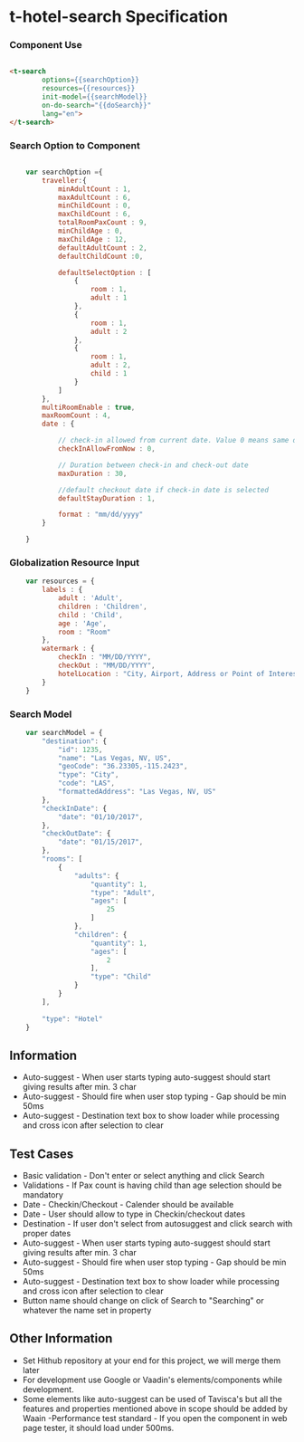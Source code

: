 # t-hotel-search Specification

### Component Use

``` html

<t-search 
		options={{searchOption}} 
		resources={{resources}} 
		init-model={{searchModel}} 
		on-do-search="{{doSearch}}"
		lang="en">
</t-search>

```


### Search Option to Component

```javascript

	var searchOption ={
		traveller:{
			minAdultCount : 1,
			maxAdultCount : 6,
			minChildCount : 0,
			maxChildCount : 6,
			totalRoomPaxCount : 9,
			minChildAge : 0,
			maxChildAge : 12,
			defaultAdultCount : 2,
			defaultChildCount :0,

			defaultSelectOption : [
				{ 
					room : 1,
					adult : 1
				},
				{ 
					room : 1,
					adult : 2
				},
				{ 
					room : 1,
					adult : 2,
					child : 1
				}
			]
		},
		multiRoomEnable : true,
		maxRoomCount : 4,
		date : {

			// check-in allowed from current date. Value 0 means same day seach allowed.
			checkInAllowFromNow : 0,

			// Duration between check-in and check-out date
			maxDuration : 30,

			//default checkout date if check-in date is selected
			defaultStayDuration : 1,

			format : "mm/dd/yyyy"
		}

	}
```

### Globalization Resource Input

```javascript
	var resources = {
		labels : {
			adult : 'Adult',
			children : 'Children',
			child : 'Child',
			age : 'Age',
			room : "Room"
		},
		watermark : {
			checkIn : "MM/DD/YYYY",
			checkOut : "MM/DD/YYYY",
			hotelLocation : "City, Airport, Address or Point of Interest"
		}
	}
```

### Search Model 

```javascript
	var searchModel = {
		"destination": {
			"id": 1235,
			"name": "Las Vegas, NV, US",
			"geoCode": "36.23305,-115.2423",
			"type": "City",
			"code": "LAS",
			"formattedAddress": "Las Vegas, NV, US"
		},
		"checkInDate": {
			"date": "01/10/2017",
		},
		"checkOutDate": {
			"date": "01/15/2017",
		},
		"rooms": [
			{
				"adults": {
					"quantity": 1,
					"type": "Adult",
					"ages": [
						25
					]
				},
				"children": {
					"quantity": 1,
					"ages": [
						2
					],
					"type": "Child"
				}
			}
		],
				
		"type": "Hotel"
	}
```

## Information

- Auto-suggest - When user starts typing auto-suggest should start giving results after min. 3 char
- Auto-suggest - Should fire when user stop typing - Gap should be min 50ms
- Auto-suggest - Destination text box to show loader while processing and cross icon after selection to clear


## Test Cases

- Basic validation - Don't enter or select anything and click Search
- Validations - If Pax count is having child than age selection should be mandatory
- Date - Checkin/Checkout - Calender should be available
- Date - User should allow to type in Checkin/checkout dates
- Destination - If user don't select from autosuggest and click search with proper dates
- Auto-suggest - When user starts typing auto-suggest should start giving results after min. 3 char
- Auto-suggest - Should fire when user stop typing - Gap should be min 50ms
- Auto-suggest - Destination text box to show loader while processing and cross icon after selection to clear
- Button name should change on click of Search to "Searching" or whatever the name set in property

## Other Information
- Set Hithub repository at your end for this project, we will merge them later
- For development use Google or Vaadin's elements/components while development.
- Some elements like auto-suggest can be used of Tavisca's but all the features and properties mentioned above in scope should be added by Waain
-Performance test standard  - If you open the component in web page tester, it should load under 500ms.
